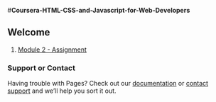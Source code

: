 #**Coursera-HTML-CSS-and-Javascript-for-Web-Developers**

## Welcome

1. [Module 2 - Assignment](https://maximsaveliev.github.io/Coursera-HTML-CSS-and-Javascript-for-Web-Developers/module2_solution/)

<!--### Markdown

Markdown is a lightweight and easy-to-use syntax for styling your writing. It includes conventions for

```markdown
Syntax highlighted code block

# Header 1
## Header 2
### Header 3

- Bulleted
- List

1. Numbered
2. List

**Bold** and _Italic_ and `Code` text

[Link](url) and ![Image](src)
```

For more details see [Basic writing and formatting syntax](https://docs.github.com/en/github/writing-on-github/getting-started-with-writing-and-formatting-on-github/basic-writing-and-formatting-syntax).

### Jekyll Themes

Your Pages site will use the layout and styles from the Jekyll theme you have selected in your [repository settings](https://github.com/MaximSaveliev/Coursera-HTML-CSS-and-Javascript-for-Web-Developers/settings/pages). The name of this theme is saved in the Jekyll `_config.yml` configuration file.-->

### Support or Contact

Having trouble with Pages? Check out our [documentation](https://docs.github.com/categories/github-pages-basics/) or [contact support](https://support.github.com/contact) and we’ll help you sort it out.
